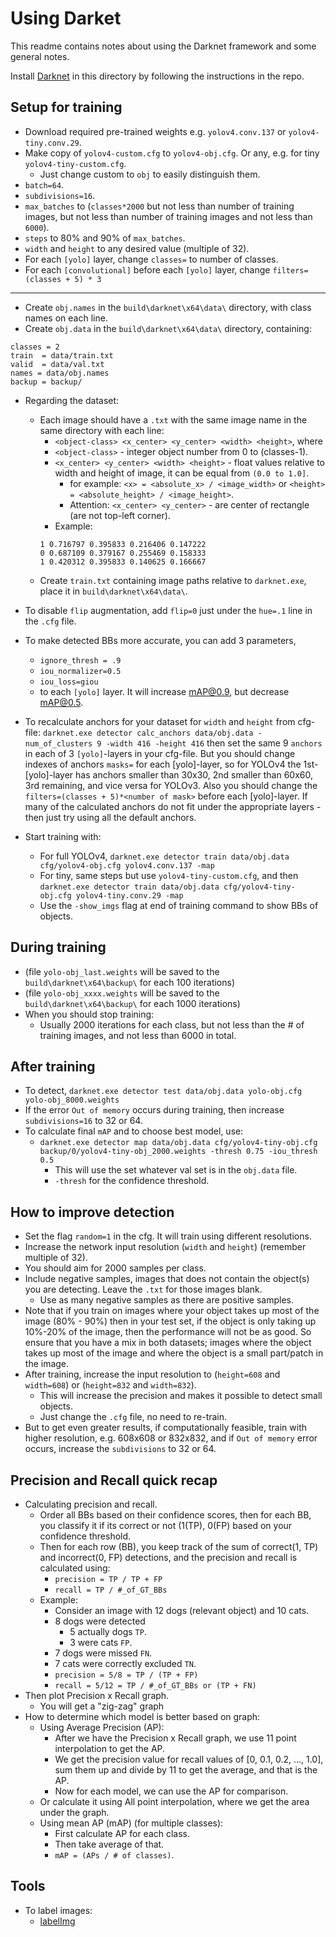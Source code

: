 # Using Darket

This readme contains notes about using the Darknet framework and some general notes.

Install [Darknet](https://github.com/AlexeyAB/darknet) in this directory by following the instructions in the repo.


## Setup for training

- Download required pre-trained weights e.g. `yolov4.conv.137` or `yolov4-tiny.conv.29`.
- Make copy of `yolov4-custom.cfg` to `yolov4-obj.cfg`. Or any, e.g. for tiny `yolov4-tiny-custom.cfg`.
	- Just change custom to `obj` to easily distinguish them.
- `batch=64`.
- `subdivisions=16`.
- `max_batches` to (`classes*2000` but not less than number of training images, but not less than number of training images and not less than `6000`).
- `steps` to 80% and 90% of `max_batches`.
- `width` and `height` to any desired value (multiple of 32).
- For each `[yolo]` layer, change `classes=` to number of classes.
- For each `[convolutional]` before each `[yolo]` layer, change `filters=(classes + 5) * 3`

---

- Create `obj.names` in the `build\darknet\x64\data\` directory, with class names on each line.
- Create `obj.data` in the `build\darknet\x64\data\` directory, containing:

```
classes = 2
train  = data/train.txt
valid  = data/val.txt
names = data/obj.names
backup = backup/
```

- Regarding the dataset:
	- Each image should have a `.txt` with the same image name in the same directory with each line:
		- `<object-class> <x_center> <y_center> <width> <height>`, where
		- `<object-class>` - integer object number from 0 to (classes-1).
		- `<x_center> <y_center> <width> <height>` - float values relative to width and height of image, it can be equal from `(0.0 to 1.0]`.
			- for example: `<x> = <absolute_x> / <image_width>` or `<height> = <absolute_height> / <image_height>`.
			- Attention: `<x_center> <y_center>` - are center of rectangle (are not top-left corner).
		- Example:
		```
		1 0.716797 0.395833 0.216406 0.147222
		0 0.687109 0.379167 0.255469 0.158333
		1 0.420312 0.395833 0.140625 0.166667
		```
	- Create `train.txt` containing image paths relative to `darknet.exe`, place it in `build\darknet\x64\data\`.

- To disable `flip` augmentation, add `flip=0` just under the `hue=.1` line in the `.cfg` file.

- To make detected BBs more accurate, you can add 3 parameters,
	- `ignore_thresh = .9`
	- `iou_normalizer=0.5`
	- `iou_loss=giou`
	- to each `[yolo]` layer. It will increase mAP@0.9, but decrease mAP@0.5.

- To recalculate anchors for your dataset for `width` and `height` from cfg-file:
`darknet.exe detector calc_anchors data/obj.data -num_of_clusters 9 -width 416 -height 416`
then set the same 9 `anchors` in each of 3 `[yolo]`-layers in your cfg-file. But you should change indexes of anchors `masks=` for each [yolo]-layer, so for YOLOv4 the 1st-[yolo]-layer has anchors smaller than 30x30, 2nd smaller than 60x60, 3rd remaining, and vice versa for YOLOv3. Also you should change the `filters=(classes + 5)*<number of mask>` before each [yolo]-layer. If many of the calculated anchors do not fit under the appropriate layers - then just try using all the default anchors.


- Start training with:
	- For full YOLOv4, `darknet.exe detector train data/obj.data cfg/yolov4-obj.cfg yolov4.conv.137 -map`
	- For tiny, same steps but use `yolov4-tiny-custom.cfg`, and then `darknet.exe detector train data/obj.data cfg/yolov4-tiny-obj.cfg yolov4-tiny.conv.29 -map`
	- Use the `-show_imgs` flag at end of training command to show BBs of objects.


## During training
- (file `yolo-obj_last.weights` will be saved to the `build\darknet\x64\backup\` for each 100 iterations)
- (file `yolo-obj_xxxx.weights` will be saved to the `build\darknet\x64\backup\` for each 1000 iterations)
- When you should stop training:
	- Usually 2000 iterations for each class, but not less than the # of training images, and not less than 6000 in total.

## After training
- To detect, `darknet.exe detector test data/obj.data yolo-obj.cfg yolo-obj_8000.weights`
- If the error `Out of memory` occurs during training, then increase `subdivisions=16` to 32 or 64.
- To calculate final `mAP` and to choose best model, use:
	- `darknet.exe detector map data/obj.data cfg/yolov4-tiny-obj.cfg backup/0/yolov4-tiny-obj_2000.weights -thresh 0.75 -iou_thresh 0.5`
		- This will use the set whatever val set is in the `obj.data` file.
		- `-thresh` for the confidence threshold.


## How to improve detection

- Set the flag `random=1` in the cfg. It will train using different resolutions.
- Increase the network input resolution (`width` and `height`) (remember multiple of 32).
- You should aim for 2000 samples per class.
- Include negative samples, images that does not contain the object(s) you are detecting. Leave the `.txt` for those images blank.
	- Use as many negative samples as there are positive samples.
- Note that if you train on images where your object takes up most of the image (80% - 90%) then in your test set, if the object is only taking up 10%-20% of the image, then the performance will not be as good. So ensure that you have a mix in both datasets; images where the object takes up most of the image and where the object is a small part/patch in the image.
- After training, increase the input resolution to (`height=608` and `width=608`) or (`height=832` and `width=832`).
	- This will increase the precision and makes it possible to detect small objects.
	- Just change the `.cfg` file, no need to re-train.
- But to get even greater results, if computationally feasible, train with higher resolution, e.g. 608x608 or 832x832, and if `Out of memory` error occurs, increase the `subdivisions` to 32 or 64.


## Precision and Recall quick recap

- Calculating precision and recall.
	- Order all BBs based on their confidence scores, then for each BB, you classify it if its correct or not (1(TP), 0(FP) based on your confidence threshold.
	- Then for each row (BB), you keep track of the sum of correct(1, TP) and incorrect(0, FP) detections, and the precision and recall is calculated using:
		- `precision = TP / TP + FP`
		- `recall = TP / #_of_GT_BBs`
	- Example:
		- Consider an image with 12 dogs (relevant object) and 10 cats.
		- 8 dogs were detected
			- 5 actually dogs `TP`.
			- 3 were cats `FP`.
		- 7 dogs were missed `FN`.
		- 7 cats were correctly excluded `TN`.
		- `precision = 5/8 = TP / (TP + FP)`
		- `recall = 5/12 = TP / #_of_GT_BBs or (TP + FN)`	
- Then plot Precision x Recall graph.
	- You will get a "zig-zag" graph
- How to determine which model is better based on graph:
	- Using Average Precision (AP):
		- After we have the Precision x Recall graph, we use 11 point interpolation to get the AP.
		- We get the precision value for recall values of [0, 0.1, 0.2, ..., 1.0], sum them up and divide by 11 to get the average, and that is the AP.
		- Now for each model, we can use the AP for comparison.
	- Or calculate it using All point interpolation, where we get the area under the graph.
	- Using mean AP (mAP) (for multiple classes):
		- First calculate AP for each class.
		- Then take average of that. 
		- `mAP = (APs / # of classes)`.



## Tools
- To label images:
	- [labelImg](https://github.com/tzutalin/labelImg)


